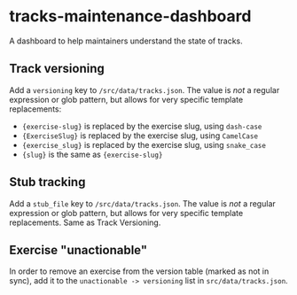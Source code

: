 # tracks-maintenance-dashboard

A dashboard to help maintainers understand the state of tracks.

## Track versioning

Add a `versioning` key to `/src/data/tracks.json`. The value is _not_ a
regular expression or glob pattern, but allows for very specific template
replacements:

- `{exercise-slug}` is replaced by the exercise slug, using `dash-case`
- `{ExerciseSlug}` is replaced by the exercise slug, using `CamelCase`
- `{exercise_slug}` is replaced by the exercise slug, using `snake_case`
- `{slug}` is the same as `{exercise-slug}`

## Stub tracking

Add a `stub_file` key to `/src/data/tracks.json`. The value is _not_ a
regular expression or glob pattern, but allows for very specific template
replacements. Same as Track Versioning.

## Exercise "unactionable"

In order to remove an exercise from the version table (marked as not in sync),
add it to the `unactionable -> versioning` list in `src/data/tracks.json`.
